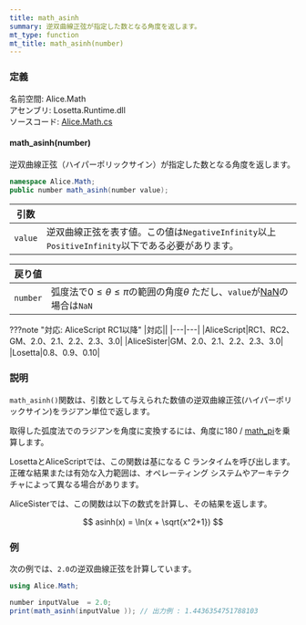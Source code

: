 ```yaml
---
title: math_asinh
summary: 逆双曲線正弦が指定した数となる角度を返します。
mt_type: function
mt_title: math_asinh(number)
---
```


### 定義
名前空間: Alice.Math<br/>
アセンブリ: Losetta.Runtime.dll<br/>
ソースコード: [Alice.Math.cs](https://github.com/WSOFT-Project/Losetta/blob/master/Losetta.Runtime/Alice.Math.cs)

#### math_asinh(number)

逆双曲線正弦（ハイパーポリックサイン）が指定した数となる角度を返します。

```cs title="AliceScript"
namespace Alice.Math;
public number math_asinh(number value);
```

|引数| |
|-|-|
|`value`|逆双曲線正弦を表す値。この値は`NegativeInfinity`以上`PositiveInfinity`以下である必要があります。|

|戻り値| |
|-|-|
|`number`|弧度法で$0\leq\theta\leq\pi$の範囲の角度$\theta$ ただし、`value`が[NaN](./math_isnan.md)の場合は`NaN`|

???note "対応: AliceScript RC1以降"
    |対応||
    |---|---|
    |AliceScript|RC1、RC2、GM、2.0、2.1、2.2、2.3、3.0|
    |AliceSister|GM、2.0、2.1、2.2、2.3、3.0|
    |Losetta|0.8、0.9、0.10|

### 説明
`math_asinh()`関数は、引数として与えられた数値の逆双曲線正弦(ハイパーポリックサイン)をラジアン単位で返します。

取得した弧度法でのラジアンを角度に変換するには、角度に180 / [math_pi](./math_pi.md)を乗算します。

LosettaとAliceScriptでは、この関数は基になる C ランタイムを呼び出します。正確な結果または有効な入力範囲は、オペレーティング システムやアーキテクチャによって異なる場合があります。

AliceSisterでは、この関数は以下の数式を計算し、その結果を返します。

$$
asinh(x) = \ln(x + \sqrt{x^2+1})
$$

### 例
次の例では、`2.0`の逆双曲線正弦を計算しています。

```cs title="AliceScript"
using Alice.Math;

number inputValue  = 2.0;
print(math_asinh(inputValue )); // 出力例 : 1.4436354751788103
```